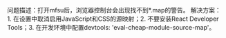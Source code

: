 问题描述：打开mfsu后，浏览器控制台会出现找不到\*.map的警告。
解决方案：1. 在设置中取消启用JavaScript和CSS的源映射；2. 不要安装React Developer Tools；3. 在开发环境中配置devtools: 'eval-cheap-module-source-map'。
